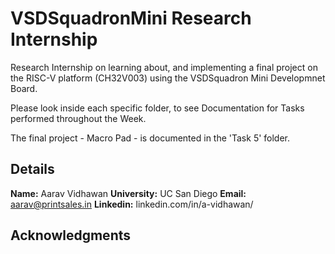 # VSDSquadronMini Research Internship

Research Internship on learning about, and implementing a final project on the RISC-V platform (CH32V003) using the VSDSquadron Mini Developmnet Board.

Please look inside each specific folder, to see Documentation for Tasks performed throughout the Week.

The final project - Macro Pad - is documented in the 'Task 5' folder.

## Details
**Name:** Aarav Vidhawan
**University:** UC San Diego
**Email:** aarav@printsales.in
**Linkedin:** linkedin.com/in/a-vidhawan/

## Acknowledgments
